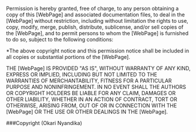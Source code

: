 Permission is hereby granted, free of charge, to any person obtaining a copy of this [WebPage] and associated documentation files, to deal in the [WebPage] without restriction, including without limitation the rights to use, copy, modify, merge, publish, distribute, sublicense, and/or sell copies of the [WebPage], and to permit persons to whom the [WebPage] is furnished to do so, subject to the following conditions:

*The above copyright notice and this permission notice shall be included in all copies or substantial portions of the [WebPage].

THE [WebPage] IS PROVIDED "AS IS", WITHOUT WARRANTY OF ANY KIND, EXPRESS OR IMPLIED, INCLUDING BUT NOT LIMITED TO THE WARRANTIES OF MERCHANTABILITY, FITNESS FOR A PARTICULAR PURPOSE AND NONINFRINGEMENT. IN NO EVENT SHALL THE AUTHORS OR COPYRIGHT HOLDERS BE LIABLE FOR ANY CLAIM, DAMAGES OR OTHER LIABILITY, WHETHER IN AN ACTION OF CONTRACT, TORT OR OTHERWISE, ARISING FROM, OUT OF OR IN CONNECTION WITH THE [WebPage] OR THE USE OR OTHER DEALINGS IN THE [WebPage].

###Copyright (Okari Nyandika)